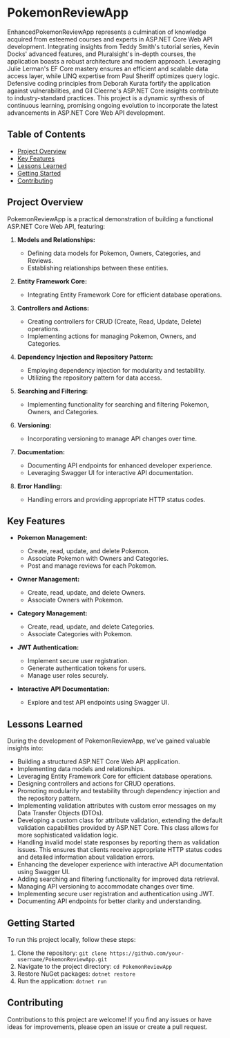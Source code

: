 # PokemonReviewApp

EnhancedPokemonReviewApp represents a culmination of knowledge acquired from esteemed courses and experts in ASP.NET Core Web API development. Integrating insights from Teddy Smith's tutorial series, Kevin Docks' advanced features, and Pluralsight's in-depth courses, the application boasts a robust architecture and modern approach. Leveraging Julie Lerman's EF Core mastery ensures an efficient and scalable data access layer, while LINQ expertise from Paul Sheriff optimizes query logic. Defensive coding principles from Deborah Kurata fortify the application against vulnerabilities, and Gil Cleerne's ASP.NET Core insights contribute to industry-standard practices. This project is a dynamic synthesis of continuous learning, promising ongoing evolution to incorporate the latest advancements in ASP.NET Core Web API development.


## Table of Contents
- [Project Overview](#project-overview)
- [Key Features](#key-features)
- [Lessons Learned](#lessons-learned)
- [Getting Started](#getting-started)
- [Contributing](#contributing)

## Project Overview
<a name="project-overview"></a>
PokemonReviewApp is a practical demonstration of building a functional ASP.NET Core Web API, featuring:

1. **Models and Relationships:**
   - Defining data models for Pokemon, Owners, Categories, and Reviews.
   - Establishing relationships between these entities.

2. **Entity Framework Core:**
   - Integrating Entity Framework Core for efficient database operations.

3. **Controllers and Actions:**
   - Creating controllers for CRUD (Create, Read, Update, Delete) operations.
   - Implementing actions for managing Pokemon, Owners, and Categories.

4. **Dependency Injection and Repository Pattern:**
   - Employing dependency injection for modularity and testability.
   - Utilizing the repository pattern for data access.

5. **Searching and Filtering:**
   - Implementing functionality for searching and filtering Pokemon, Owners, and Categories.

6. **Versioning:**
   - Incorporating versioning to manage API changes over time.

7. **Documentation:**
   - Documenting API endpoints for enhanced developer experience.
   - Leveraging Swagger UI for interactive API documentation.

8. **Error Handling:**
   - Handling errors and providing appropriate HTTP status codes.

## Key Features
<a name="key-features"></a>
- **Pokemon Management:**
   - Create, read, update, and delete Pokemon.
   - Associate Pokemon with Owners and Categories.
   - Post and manage reviews for each Pokemon.

- **Owner Management:**
   - Create, read, update, and delete Owners.
   - Associate Owners with Pokemon.

- **Category Management:**
   - Create, read, update, and delete Categories.
   - Associate Categories with Pokemon.

- **JWT Authentication:**
   - Implement secure user registration.
   - Generate authentication tokens for users.
   - Manage user roles securely.

- **Interactive API Documentation:**
   - Explore and test API endpoints using Swagger UI.

## Lessons Learned
<a name="lessons-learned"></a>
During the development of PokemonReviewApp, we've gained valuable insights into:

- Building a structured ASP.NET Core Web API application.
- Implementing data models and relationships.
- Leveraging Entity Framework Core for efficient database operations.
- Designing controllers and actions for CRUD operations.
- Promoting modularity and testability through dependency injection and the repository pattern.
- Implementing validation attributes with custom error messages on my Data Transfer Objects (DTOs).
- Developing a custom class for attribute validation, extending the default validation capabilities provided by ASP.NET Core. This class allows for more sophisticated validation logic.
- Handling invalid model state responses by reporting them as validation issues. This ensures that clients receive appropriate HTTP status codes and detailed information about validation errors.
- Enhancing the developer experience with interactive API documentation using Swagger UI.
- Adding searching and filtering functionality for improved data retrieval.
- Managing API versioning to accommodate changes over time.
- Implementing secure user registration and authentication using JWT.
- Documenting API endpoints for better clarity and understanding.

## Getting Started
<a name="getting-started"></a>
To run this project locally, follow these steps:

1. Clone the repository: `git clone https://github.com/your-username/PokemonReviewApp.git`
2. Navigate to the project directory: `cd PokemonReviewApp`
3. Restore NuGet packages: `dotnet restore`
4. Run the application: `dotnet run`

## Contributing
<a name="contributing"></a>
Contributions to this project are welcome! If you find any issues or have ideas for improvements, please open an issue or create a pull request.
